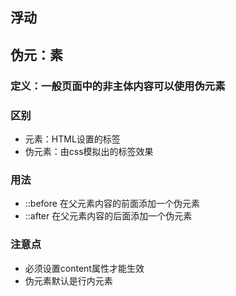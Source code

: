 ## 浮动 



## 伪元：素
### 定义：一般页面中的非主体内容可以使用伪元素
### 区别
+ 元素：HTML设置的标签
+ 伪元素：由css模拟出的标签效果
### 用法
+ ::before 在父元素内容的前面添加一个伪元素
+ ::after 在父元素内容的后面添加一个伪元素
### 注意点
+ 必须设置content属性才能生效
+ 伪元素默认是行内元素